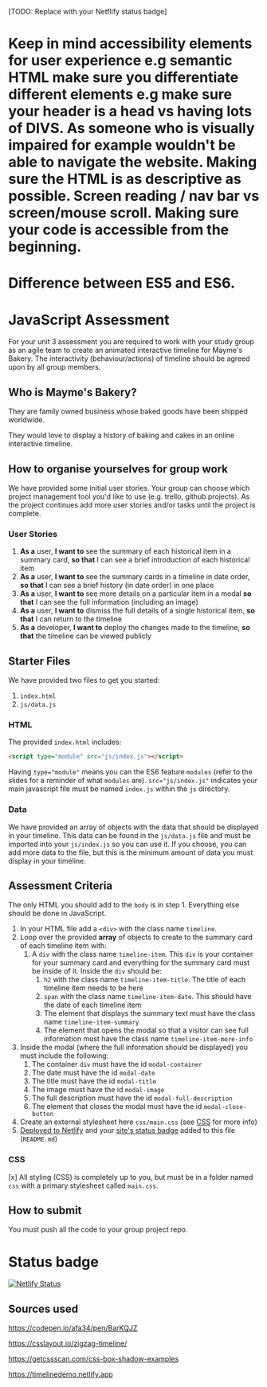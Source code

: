 [TODO: Replace with your Netflify status badge]

# Keep in mind accessibility elements for user experience  e.g semantic HTML make sure you differentiate different elements e.g make sure your header is a head vs having lots of DIVS. As someone who is visually impaired for example wouldn't be able to navigate the website. Making sure the HTML is as descriptive as possible. Screen reading / nav bar vs screen/mouse scroll. Making sure your code is accessible from the beginning. 

# Difference between ES5 and ES6. 


# JavaScript Assessment

For your unit 3 assessment you are required to work with your study group as an agile team to create an animated interactive timeline for Mayme's Bakery. The interactivity (behaviour/actions) of timeline should be agreed upon by all group members.

## Who is Mayme's Bakery?

They are family owned business whose baked goods have been shipped worldwide.

They would love to display a history of baking and cakes in an online interactive timeline.

## How to organise yourselves for group work

We have provided some initial user stories. Your group can choose which project management tool you'd like to use (e.g. trello, github projects). As the project continues add more user stories and/or tasks until the project is complete.

### User Stories

1. **As a** user, **I want to** see the summary of each historical item in a summary card, **so that** I can see a brief introduction of each historical item
1. **As a** user, **I want to** see the summary cards in a timeline in date order, **so that** I can see a brief history (in date order) in one place
1. **As a** user, **I want to** see more details on a particular item in a modal **so that** I can see the full information (including an image)
1. **As a** user, **I want to** dismiss the full details of a single historical item, **so that** I can return to the timeline
1. **As a** developer, **I want to** deploy the changes made to the timeline, **so that** the timeline can be viewed publicly

## Starter Files

We have provided two files to get you started:

1. `index.html`
1. `js/data.js`

### HTML

The provided `index.html` includes:

```html
<script type="module" src="js/index.js"></script>
```

Having `type="module"` means you can the ES6 feature `modules` (refer to the slides for a reminder of what `modules` are). `src="js/index.js"` indicates your main javascript file must be named `index.js` within the `js` directory.

### Data

We have provided an array of objects with the data that should be displayed in your timeline. This data can be found in the `js/data.js` file and must be imported into your `js/index.js` so you can use it. If you choose, you can add more data to the file, but this is the minimum amount of data you must display in your timeline.

## Assessment Criteria

The only HTML you should add to the `body` is in step 1. Everything else should be done in JavaScript.

1. In your HTML file add a `<div>` with the class name `timeline`.
1. Loop over the provided **array** of objects to create to the summary card of each timeline item with:
   1. A `div` with the class name `timeline-item`. This `div` is your container for your summary card and everything for the summary card must be inside of it. Inside the `div` should be:
      1. `h2` with the class name `timeline-item-title`. The title of each timeline item needs to be here
      1. `span` with the class name `timeline-item-date`. This should have the date of each timeline item
      1. The element that displays the summary text must have the class name `timeline-item-summary`
      1. The element that opens the modal so that a visitor can see full information must have the class name `timeline-item-more-info`
1. Inside the modal (where the full information should be displayed) you must include the following:
   1. The container `div` must have the id `modal-container`
   1. The date must have the id `modal-date`
   1. The title must have the id `modal-title`
   1. The image must have the id `modal-image`
   1. The full description must have the id `modal-full-description`
   1. The element that closes the modal must have the id `modal-close-button`
1. Create an external stylesheet here `css/main.css` (see [CSS](#css) for more info)
1. [Deployed to Netlify](https://docs.netlify.com/site-deploys/create-deploys/) and your [site's status badge](https://docs.netlify.com/monitor-sites/status-badges/) added to this file (`README.md`)

### CSS

[x] All styling (CSS) is completely up to you, but must be in a folder named `css` with a primary stylesheet called `main.css`.

## How to submit

You must push all the code to your group project repo.

# Status badge 
[![Netlify Status](https://api.netlify.com/api/v1/badges/93fb456b-562f-491c-bf47-28fa3ef29a98/deploy-status)](https://app.netlify.com/sites/annabella-javascript/deploys)

## Sources used 

https://codepen.io/afa34/pen/BarKQJZ 

https://csslayout.io/zigzag-timeline/

https://getcssscan.com/css-box-shadow-examples

https://timelinedemo.netlify.app 
